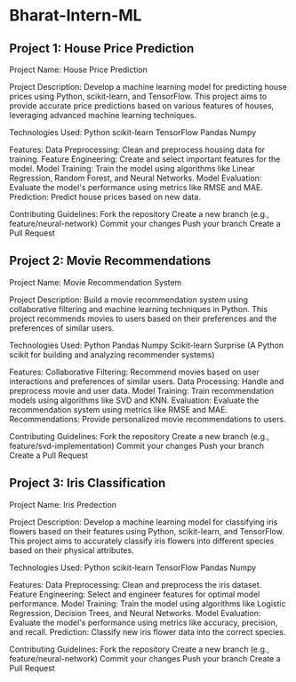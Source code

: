 # Bharat-Intern-ML
## Project 1: House Price Prediction

Project Name: House Price Prediction

Project Description:
Develop a machine learning model for predicting house prices using Python, scikit-learn, and TensorFlow. This project aims to provide accurate price predictions based on various features of houses, leveraging advanced machine learning techniques.

Technologies Used:
Python
scikit-learn
TensorFlow
Pandas
Numpy

Features:
Data Preprocessing: Clean and preprocess housing data for training.
Feature Engineering: Create and select important features for the model.
Model Training: Train the model using algorithms like Linear Regression, Random Forest, and Neural Networks.
Model Evaluation: Evaluate the model's performance using metrics like RMSE and MAE.
Prediction: Predict house prices based on new data.

Contributing Guidelines:
Fork the repository
Create a new branch (e.g., feature/neural-network)
Commit your changes
Push your branch
Create a Pull Request

## Project 2: Movie Recommendations

Project Name: Movie Recommendation System

Project Description:
Build a movie recommendation system using collaborative filtering and machine learning techniques in Python. This project recommends movies to users based on their preferences and the preferences of similar users.

Technologies Used:
Python
Pandas
Numpy
Scikit-learn
Surprise (A Python scikit for building and analyzing recommender systems)

Features:
Collaborative Filtering: Recommend movies based on user interactions and preferences of similar users.
Data Processing: Handle and preprocess movie and user data.
Model Training: Train recommendation models using algorithms like SVD and KNN.
Evaluation: Evaluate the recommendation system using metrics like RMSE and MAE.
Recommendations: Provide personalized movie recommendations to users.

Contributing Guidelines:
Fork the repository
Create a new branch (e.g., feature/svd-implementation)
Commit your changes
Push your branch
Create a Pull Request

## Project 3: Iris Classification

Project Name: Iris Predection

Project Description:
Develop a machine learning model for classifying iris flowers based on their features using Python, scikit-learn, and TensorFlow. This project aims to accurately classify iris flowers into different species based on their physical attributes.

Technologies Used:
Python
scikit-learn
TensorFlow
Pandas
Numpy

Features:
Data Preprocessing: Clean and preprocess the iris dataset.
Feature Engineering: Select and engineer features for optimal model performance.
Model Training: Train the model using algorithms like Logistic Regression, Decision Trees, and Neural Networks.
Model Evaluation: Evaluate the model's performance using metrics like accuracy, precision, and recall.
Prediction: Classify new iris flower data into the correct species.

Contributing Guidelines:
Fork the repository
Create a new branch (e.g., feature/neural-network)
Commit your changes
Push your branch
Create a Pull Request

